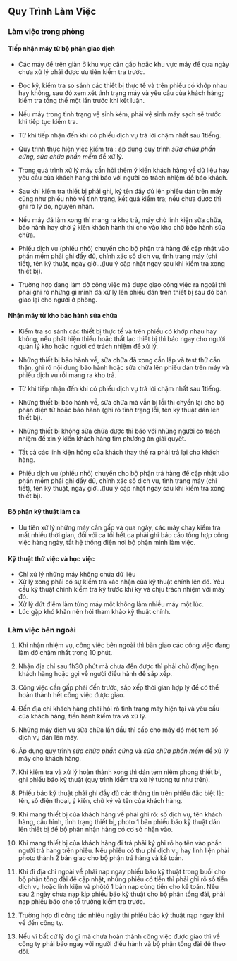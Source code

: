 ## Quy Trình Làm Việc

### Làm việc trong phòng

#### Tiếp nhận máy từ bộ phận giao dịch

- Các máy để trên giàn ở khu vực cần gấp hoặc khu vực máy để qua ngày
chưa xử lý phải được ưu tiên kiểm tra trước.

- Đọc kỹ, kiểm tra so sánh các thiết bị thực tế và trên phiếu có khớp
nhau hay không, sau đó xem xét tình trạng máy và yêu cầu của khách
hàng; kiểm tra tổng thể một lần trước khi kết luận.

- Nếu máy trong tình trạng vệ sinh kém, phải vệ sinh máy sạch sẽ trước
khi tiếp tục kiểm tra.

- Từ khi tiếp nhận đến khi có phiếu dịch vụ trả lời chậm nhất
sau 1tiếng.

- Quy trình thực hiện việc kiểm tra : áp dụng quy trình *sửa chữa
phần cứng, sửa chữa phần mềm* để xử lý.

- Trong quá trình xử lý máy cần hỏi thêm ý kiến khách hàng về dữ liệu
hay yêu cầu của khách hàng thì báo với người có trách nhiệm để
báo khách.

- Sau khi kiểm tra thiết bị phải ghi, ký tên đầy đủ lên phiếu dán trên
máy cũng như phiếu nhỏ về tình trạng, kết quả kiểm tra; nếu chưa
được thì ghi rõ lý do, nguyên nhân.

- Nếu máy đã làm xong thì mang ra kho trả, máy chờ linh kiện sữa chữa,
bảo hành hay chờ ý kiến khách hành thì cho vào kho chờ bảo hành
sữa chữa.

- Phiếu dịch vụ (phiếu nhỏ) chuyển cho bộ phận trả hàng để cập nhật
vào phần mềm phải ghi đầy đủ, chính xác số dịch vụ, tình trạng máy
(chi tiết), tên kỹ thuật, ngày giờ…(lưu ý cập nhật ngay sau khi
kiểm tra xong thiết bị).

- Trường hợp đang làm dở công việc mà được giao công việc ra ngoài thì
phải ghi rõ những gì mình đã xử lý lên phiếu dán trên thiết bị sau
đó bàn giao lại cho người ở phòng.

#### Nhận máy từ kho bảo hành sửa chữa

- Kiểm tra so sánh các thiết bị thực tế và trên phiếu có khớp nhau hay
không, nếu phát hiện thiếu hoặc thất lạc thiết bị thì báo ngay cho
người quản lý kho hoặc người có trách nhiệm để xử lý.

- Những thiết bị bảo hành về, sữa chữa đã xong cần lắp và test thử cẩn
thận, ghi rõ nội dung bảo hành hoặc sữa chữa lên phiếu dán trên
máy và phiếu dịch vụ rồi mang ra kho trả.

- Từ khi tiếp nhận đến khi có phiếu dịch vụ trả lời chậm nhất
sau 1tiếng.

- Những thiết bị bảo hành về, sữa chữa mà vẫn bị lỗi thì chyển lại cho
bộ phận điện tử hoặc bảo hành (ghi rõ tình trạng lỗi, tên kỹ thuật
dán lên thiết bị).

- Những thiết bị không sửa chữa được thì báo với những người có trách
nhiệm để xin ý kiến khách hàng tìm phương án giải quyết.

- Tất cả các linh kiện hỏng của khách thay thế ra phải trả lại cho
khách hàng.

- Phiếu dịch vụ (phiếu nhỏ) chuyển cho bộ phận trả hàng để cập nhật
vào phần mềm phải ghi đầy đủ, chính xác số dịch vụ, tình trạng máy
(chi tiết), tên kỹ thuật, ngày giờ…(lưu ý cập nhật ngay sau khi
kiểm tra xong thiết bị).

#### Bộ phận kỹ thuật làm ca

- Ưu tiên xử lý những máy cần gấp và qua ngày, các máy chạy kiểm tra
mất nhiều thời gian, đối với ca tối hết ca phải ghi báo cáo tổng
hợp công việc hàng ngày, tắt hệ thống điện nơi bộ phận mình
làm việc.

#### Kỹ thuật thử việc và học việc

- Chỉ xử lý những máy không chứa dữ liệu
- Xử lý xong phải có sự kiểm tra xác nhận của kỹ thuật chính lên đó.
Yêu cầu kỹ thuật chính kiểm tra kỹ trước khi ký và chịu trách
nhiệm với máy đó.
- Xử lý dứt điểm làm từng máy một không làm nhiều máy một lúc.
- Lúc gặp khó khăn nên hỏi tham khảo kỹ thuật chính.

### Làm việc bên ngoài

1. Khi nhận nhiệm vụ, công việc bên ngoài thì bàn giao các công việc
đang làm dở chậm nhất trong 10 phút.

2. Nhận địa chỉ sau 1h30 phút mà chưa đến được thì phải chủ động hẹn
khách hàng hoặc gọi về người điều hành để sắp xếp.

3. Công việc cần gấp phải đến trước, sắp xếp thời gian hợp lý để có thể
hoàn thành hết công việc được giao.

4. Đến địa chỉ khách hàng phải hỏi rõ tình trạng máy hiện tại và yêu
cầu của khách hàng; tiến hành kiểm tra và xử lý.

5. Những máy dịch vụ sửa chữa lần đầu thì cấp cho máy đó một tem số
dịch vụ dán lên máy.

6. Áp dụng quy trình *sửa chữa phần cứng* và *sửa chữa phần mềm* để xử lý máy cho khách hàng.

7. Khi kiểm tra và xử lý hoàn thành xong thì dán tem niêm phong thiết
bị, ghi phiếu báo kỹ thuật (quy trình kiểm tra xử lý tương tự
như trên).

8. Phiếu báo kỹ thuật phải ghi đầy đủ các thông tin trên phiếu đặc biệt
là: tên, số điện thoại, ý kiến, chữ ký và tên của khách hàng.

9. Khi mang thiết bị của khách hàng về phải ghi rõ: số dịch vụ, tên
khách hàng, cấu hình, tình trạng thiết bị, photo 1 bản phiếu báo kỹ
thuật dán lên thiết bị để bộ phận nhận hàng có cơ sở nhận vào.

10. Khi mang thiết bị của khách hàng đi trả phải ký ghi rõ họ tên vào
phần người trả hàng trên phiếu. Nếu phiếu có thu phí dịch vụ hay
linh liện phải photo thành 2 bản giao cho bộ phận trả hàng và
kế toán.

11. Khi đi địa chỉ ngoài về phải nạp ngay phiếu báo kỹ thuật trong buổi
cho bộ phận tổng đài để cập nhật, những phiếu có tiền thì phải ghi
rõ số tiền dịch vụ hoặc linh kiện và phôtô 1 bản nạp cùng tiền cho
kế toán. Nếu sau 2 ngày chưa nạp kịp phiếu báo kỹ thuật cho bộ phận
tổng đài, phải nạp phiếu báo cho tổ trưởng kiểm tra trước.

12. Trường hợp đi công tác nhiều ngày thì phiếu báo kỹ thuật nạp ngay
khi về đến công ty.

13. Nếu vì bất cứ lý do gì mà chưa hoàn thành công việc được giao thì về
công ty phải báo ngay với người điều hành và bộ phận tổng đài để
theo dõi.
